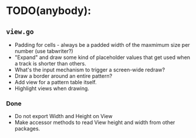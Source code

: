 # TODO(anybody): 

## `view.go`

- Padding for cells - always be a padded width of the maxmimum size per number (use tabwriter?)
- "Expand" and draw some kind of placeholder values that get used when a track is shorter than others.
- What's the input mechanism to trigger a screen-wide redraw?
- Draw a border around an entire pattern?
- Add view for a pattern table itself.
- Highlight views when drawing.

### Done

- Do not export Width and Height on View
- Make accessor methods to read View height and width from other packages.

